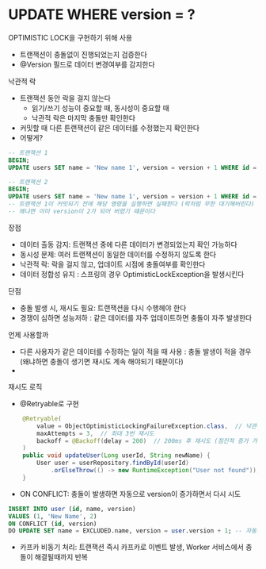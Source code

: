 # UPDATE WHERE version = ?

OPTIMISTIC LOCK을 구현하기 위해 사용
- 트랜잭션이 충돌없이 진행되었는지 검증한다
- @Version 필드로 데이터 변경여부를 감지한다

낙관적 락
- 트랜잭션 동안 락을 걸지 않는다
    - 읽기/쓰기 성능이 중요할 때, 동시성이 중요할 때
    - 낙관적 락은 마지막 충돌만 확인한다
- 커밋할 때 다른 튼랜잭션이 같은 데이터를 수정했는지 확인한다
- 어떻게?
```sql
-- 트랜잭션 1
BEGIN;
UPDATE users SET name = 'New name 1', version = version + 1 WHERE id = 1 AND version = 1; -- 먼저 수행하면 version이 2가 되어버린다

-- 트랜잭션 2
BEGIN;
UPDATE users SET name = 'New name 1', version = version + 1 WHERE id = 1 AND version = 1; 
-- 트랜잭션 1이 커밋되기 전에 해당 명령을 실행하면 실패한다 (락처럼 무한 대기해버린다)
-- 왜냐면 이미 version이 2가 되어 버렸기 떄문이다
```

장점
- 데이터 출동 감지: 트랜잭션 중에 다른 데이터가 변경되었는지 확인 가능하다
- 동시성 문제: 여러 트랜잭션이 동일한 데이터를 수정하지 않도록 한다
- 낙관적 락: 락을 걸지 않고, 업데이트 시점에 충돌여부를 확인한다
- 데이터 정합성 유지 : 스프링의 경우 OptimisticLockException을 발생시킨다

단점
- 충돌 발생 시, 재시도 필요: 트랜잭션을 다시 수행헤야 한다
- 경쟁이 심하면 성능저하 : 같은 데이터를 자주 업데이트하면 충돌이 자주 발생한다

언제 사용할까
- 다른 사용자가 같은 데이터를 수정하는 일이 적을 때 사용 : 충돌 발생이 적을 경우 (왜냐하면 충돌이 생기면 재시도 계속 해야되기 때문이다)
- 


재시도 로직
- @Retryable로 구현
```java
    @Retryable(
        value = ObjectOptimisticLockingFailureException.class,  // 낙관적 락 예외 발생 시 재시도
        maxAttempts = 3,  // 최대 3번 재시도
        backoff = @Backoff(delay = 200)  // 200ms 후 재시도 (점진적 증가 가능)
    )
    public void updateUser(Long userId, String newName) {
        User user = userRepository.findById(userId)
            .orElseThrow(() -> new RuntimeException("User not found"));
    }
```
- ON CONFLICT: 충돌이 발생하면 자동으로 version이 증가하면서 다시 시도
```sql
INSERT INTO user (id, name, version)
VALUES (1, 'New Name', 2)
ON CONFLICT (id, version)
DO UPDATE SET name = EXCLUDED.name, version = user.version + 1; -- 자동으로 버전 업데이트
```
- 카프카 비동기 처리: 트랜잭션 즉시 카프카로 이벤트 발생, Worker 서비스에서 충돌이 해결될때까지 반복